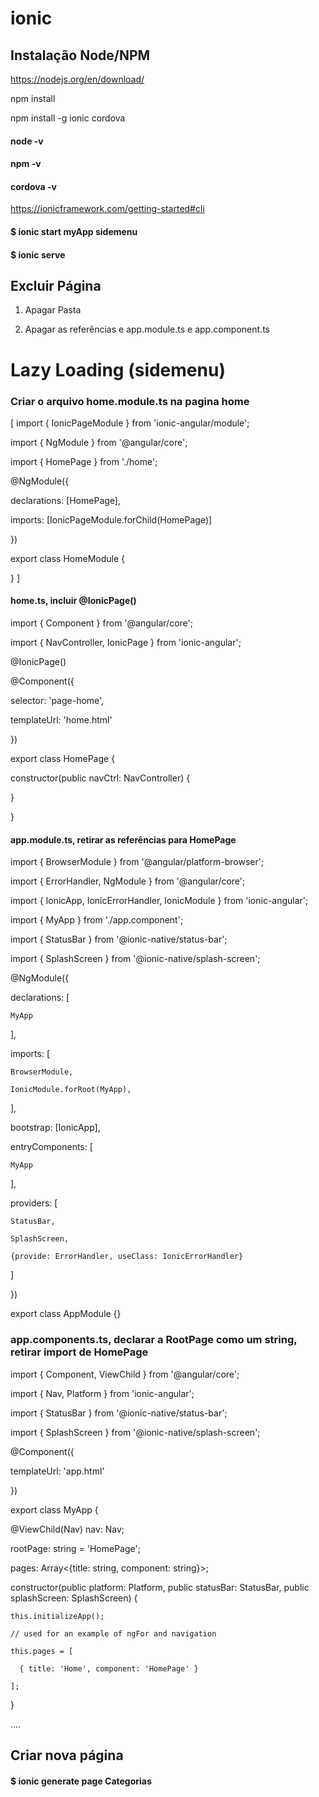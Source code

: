 # ionic
## Instalação Node/NPM

https://nodejs.org/en/download/

npm install

npm install -g ionic cordova

#### node -v
#### npm -v
#### cordova -v

https://ionicframework.com/getting-started#cli

#### $ ionic start myApp sidemenu

#### $ ionic serve

## Excluir Página
1. Apagar Pasta

2. Apagar as referências e app.module.ts e app.component.ts

# Lazy Loading (sidemenu)
### Criar o arquivo home.module.ts na pagina home
[
import { IonicPageModule } from 'ionic-angular/module';

import { NgModule } from '@angular/core';

import { HomePage } from './home';

@NgModule({

 declarations: [HomePage],
 
 imports: [IonicPageModule.forChild(HomePage)]
 
})

export class HomeModule {

}
]
#### home.ts, incluir @IonicPage()
import { Component } from '@angular/core';

import { NavController, IonicPage } from 'ionic-angular';

@IonicPage()

@Component({

  selector: 'page-home',
  
  templateUrl: 'home.html'
  
})

export class HomePage {

  constructor(public navCtrl: NavController) {
  
  }
  
}


#### app.module.ts, retirar as referências para HomePage

import { BrowserModule } from '@angular/platform-browser';

import { ErrorHandler, NgModule } from '@angular/core';

import { IonicApp, IonicErrorHandler, IonicModule } from 'ionic-angular';

import { MyApp } from './app.component';

import { StatusBar } from '@ionic-native/status-bar';

import { SplashScreen } from '@ionic-native/splash-screen';

@NgModule({

  declarations: [
  
    MyApp
    
  ],
  
  imports: [
  
    BrowserModule,
    
    IonicModule.forRoot(MyApp),
    
  ],
  
  bootstrap: [IonicApp],
  
  entryComponents: [
  
    MyApp
    
  ],
  
  providers: [
  
    StatusBar,
    
    SplashScreen,
    
    {provide: ErrorHandler, useClass: IonicErrorHandler}
    
  ]
  
})

export class AppModule {}


### app.components.ts, declarar a RootPage como um string, retirar import de HomePage
import { Component, ViewChild } from '@angular/core';

import { Nav, Platform } from 'ionic-angular';

import { StatusBar } from '@ionic-native/status-bar';

import { SplashScreen } from '@ionic-native/splash-screen';



@Component({

  templateUrl: 'app.html'
  
})

export class MyApp {

  @ViewChild(Nav) nav: Nav;

  rootPage: string = 'HomePage';

  pages: Array<{title: string, component: string}>;

  constructor(public platform: Platform, public statusBar: StatusBar, public splashScreen: SplashScreen) {
  
    this.initializeApp();

    // used for an example of ngFor and navigation
    
    this.pages = [
    
      { title: 'Home', component: 'HomePage' }
      
    ];

  }

  ....
  
  
  ## Criar nova página
  #### $ ionic generate page Categorias
